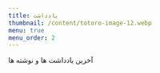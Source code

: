 ```yaml
---
title: یادداشت
thumbnail: /content/totoro-image-12.webp
menu: true
menu_order: 2
---
```


آخرین یادداشت ها و نوشته ها
